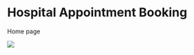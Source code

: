 <h1>Hospital Appointment Booking</h1>
<p> Home page </p>
<img src="https://drive.google.com/file/d/1jTVEnN6n6Am11tvjGkUAeweJi-GMIWXo/view?usp=sharing">
